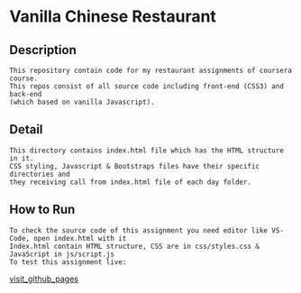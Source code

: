 # Vanilla Chinese Restaurant


## Description
    This repository contain code for my restaurant assignments of coursera course.
    This repos consist of all source code including front-end (CSS3) and back-end
    (which based on vanilla Javascript).

## Detail
    This directory contains index.html file which has the HTML structure in it.
    CSS styling, Javascript & Bootstraps files have their specific directories and 
    they receiving call from index.html file of each day folder. 


## How to Run
    To check the source code of this assignment you need editor like VS-Code, open index.html with it
    Index.html contain HTML structure, CSS are in css/styles.css & JavaScript in js/script.js
    To test this assignment live:
 [visit_github_pages](https://irfanalvi2022skipq.github.io/Coursera-Sprint2/Day5/index.html)

